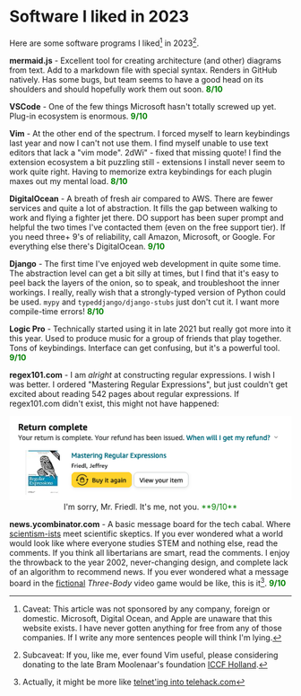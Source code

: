 # Software I liked in 2023

Here are some software programs I liked[^caveat] in 2023[^subcaveat].

**mermaid.js** - Excellent tool for creating architecture (and other) diagrams from text. Add to a markdown file with special syntax. Renders in GitHub natively. Has some bugs, but team seems to have a good head on its shoulders and should hopefully work them out soon. <font color = "green">**8/10**</font>

**VSCode** - One of the few things Microsoft hasn't totally screwed up yet. Plug-in ecosystem is enormous. <font color = "green">**9/10**</font>

**Vim** - At the other end of the spectrum. I forced myself to learn keybindings last year and now I can't not use them. I find myself unable to use text editors that lack a "vim mode". 2dWi" - fixed that missing quote! I find the extension ecosystem a bit puzzling still - extensions I install never seem to work quite right. Having to memorize extra keybindings for each plugin maxes out my mental load. <font color = "green">**8/10**</font>

**DigitalOcean** - A breath of fresh air compared to AWS. There are fewer services and quite a lot of abstraction. It fills the gap between walking to work and flying a fighter jet there. DO support has been super prompt and helpful the two times I've contacted them (even on the free support tier). If you need three+ 9's of reliability, call Amazon, Microsoft, or Google. For everything else there's DigitalOcean. <font color = "green">**9/10**</font>

**Django** - The first time I've enjoyed web development in quite some time. The abstraction level can get a bit silly at times, but I find that it's easy to peel back the layers of the onion, so to speak, and troubleshoot the inner workings. I really, really wish that a strongly-typed version of Python could be used. `mypy` and `typeddjango/django-stubs` just don't cut it. I want more compile-time errors! <font color = "green">**8/10**</font>

**Logic Pro** - Technically started using it in late 2021 but really got more into it this year. Used to produce music for a group of friends that play together. Tons of keybindings. Interface can get confusing, but it's a powerful tool. <font color = "green">**9/10**</font>

**regex101.com** - I am _alright_ at constructing regular expressions. I wish I was better. I ordered "Mastering Regular Expressions", but just couldn't get excited about reading 542 pages about regular expressions. If regex101.com didn't exist, this might not have happened:

<img title = "Returning Regex 101" alt = "Returning Regex 101" src = "/blog/assets/2023-things-i-liked/regex-return.png">
<figcaption style = 'text-align: center;'>I'm sorry, Mr. Friedl. It's me, not you. <font color = "green">**9/10**</font></figcaption>


**news.ycombinator.com** - A basic message board for the tech cabal. Where [scientism-ists](https://en.wikipedia.org/wiki/Scientism) meet scientific skeptics. If you ever wondered what a world would look like where everyone studies STEM and nothing else, read the comments. If you think all libertarians are smart, read the comments. I enjoy the throwback to the year 2002, never-changing design, and complete lack of an algorithm to recommend news. If you ever wondered what a message board in the [fictional](https://en.wikipedia.org/wiki/The_Three-Body_Problem_(novel)) _Three-Body_ video game would be like, this is it[^msg-board]. <font color = "green">**9/10**</font>

[^caveat]: Caveat: This article was not sponsored by any company, foreign or domestic. Microsoft, Digital Ocean, and Apple are unaware that this website exists. I have never gotten anything for free from any of those companies. If I write any more sentences people will think I'm lying.

[^subcaveat]: Subcaveat: If you, like me, ever found Vim useful, please considering donating to the late Bram Moolenaar's foundation [ICCF Holland](https://www.vim.org/sponsor/index.php).

[^msg-board]: Actually, it might be more like [telnet'ing into telehack.com](https://telehack.com/)